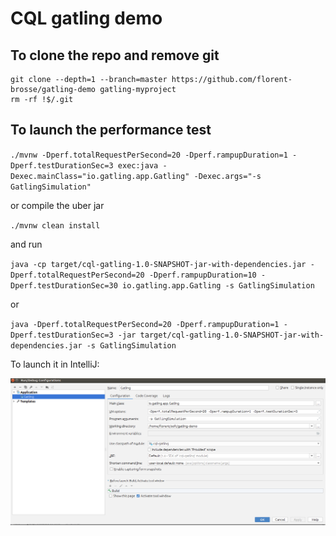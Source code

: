 # CQL gatling demo

## To clone the repo and remove git 

```
git clone --depth=1 --branch=master https://github.com/florent-brosse/gatling-demo gatling-myproject
rm -rf !$/.git
```

## To launch the performance test

`./mvnw -Dperf.totalRequestPerSecond=20 -Dperf.rampupDuration=1 -Dperf.testDurationSec=3 exec:java -Dexec.mainClass="io.gatling.app.Gatling" -Dexec.args="-s GatlingSimulation"`

or compile the uber jar

`./mvnw clean install`

and run

`java -cp target/cql-gatling-1.0-SNAPSHOT-jar-with-dependencies.jar -Dperf.totalRequestPerSecond=20 -Dperf.rampupDuration=10 -Dperf.testDurationSec=30 io.gatling.app.Gatling -s GatlingSimulation`

or 

`java -Dperf.totalRequestPerSecond=20 -Dperf.rampupDuration=1 -Dperf.testDurationSec=3 -jar target/cql-gatling-1.0-SNAPSHOT-jar-with-dependencies.jar -s GatlingSimulation`

To launch it in IntelliJ:

![Screenshot](IntelliJ.png?raw=true "screenshot")
